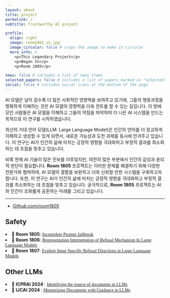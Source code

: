 ```yaml
---
layout: about
title: project
permalink: /
subtitle: Trustworthy AI project 

profile:
  align: right
  image: room1802_v2.jpg
  image_circular: false # crops the image to make it circular
  more_info: >
    <p>This Legendary Project</p>
    <p>Began In</p>
    <p>Room 1805</p>

news: false # includes a list of news items
selected_papers: false # includes a list of papers marked as "selected={true}"
social: false # includes social icons at the bottom of the page
---
```

<style>
.text {
  font-family: "Times New Roman";
}
</style>

AI 모델은 날이 갈수록 더 많은 사회적인 영향력을 보여주고 있기에, 그들의 행동과정을 명확하게 이해하는 것은 AI 모델의 영향력을 더욱 컨트롤 할 수 있는 길입니다. 이 방에 모인 사람들은 AI 모델을 이해하고 그들의 약점을 파악하여 더 나은 AI 시스템을 만드는 목적으로 이 연구를 시작하였습니다. 

최신의 거대 언어 모델(LLM: Large Language Model)은 인간의 언어를 더 정교하게 이해하고 생성할 수 있게 되면서, 새로운 가능성과 도전 과제를 동시에 안겨주고 있습니다. 이 연구는 AI가 인간의 삶에 미치는 긍정적 영향을 극대화하고 부정적 결과를 최소화하는 데 초점을 맞추고 있습니다. 

비록 현재 AI 기술이 많은 진보를 이루었지만, 여전히 많은 부분에서 인간의 감성과 윤리적 판단이 필요합니다. <strong>Room 1805</strong> 프로젝트는 이러한 문제를 해결하기 위해 다양한 전문가와 협력하여, AI 모델의 결함을 보완하고 더욱 신뢰할 만한 시스템을 구축하고자 합니다. 또한, 이 연구는 AI가 인간의 삶에 미치는 긍정적 영향을 극대화하고 부정적 결과를 최소화하는 데 초점을 맞추고 있습니다. 궁극적으로, <strong>Room 1805</strong> 프로젝트는 AI와 인간이 조화롭게 공존하는 미래를 그리고 있습니다.
<hr>

* [Github.com/room1805](https://github.com/room1805)

## Safety 

<li> 📜 <strong>Room 1805</strong>: <text class="text"> <a href="/room1805"> Incomplete Prompt Jailbreak </a> </text> </li>
<li> 📜 <strong>Room 1806</strong>: <text class="text"> <a href="/room1806"> Representation Interpretation of Refusal Mechanism In Large Language Models </a>  </text>  </li>
<li> 📜 <strong>Room 1807</strong>: <text class="text"> <a href=""> Explore Input Specific Refusal Directions in Large Language Models </a>  </text>  </li>
  


## Other LLMs

<li> 📜 <strong>ICPRAI 2024 </strong>: <text class="text"> <a href="https://fxnnxc.github.io/main_papers/2024_icprai_source_identification/"> Identifying the source of documents in LLMs  </a>  </text>  </li>
<li> 📜 <strong>IJCAI 2024 </strong>: <text class="text"> <a href="https://fxnnxc.github.io/main_papers/2024_guidace_loss_for_documents/"> Memorizing Documents with Guidance in LLMs  </a>  </text>  </li>
    

